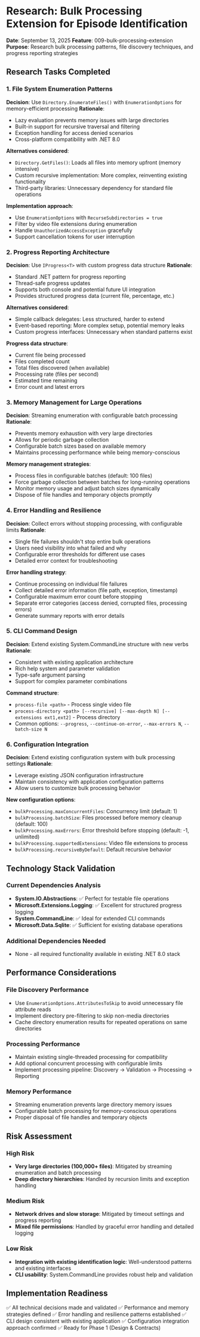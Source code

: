 # Research: Bulk Processing Extension for Episode Identification


**Date**: September 13, 2025
**Feature**: 009-bulk-processing-extension
**Purpose**: Research bulk processing patterns, file discovery techniques, and progress reporting strategies

## Research Tasks Completed


### 1. File System Enumeration Patterns


**Decision**: Use `Directory.EnumerateFiles()` with `EnumerationOptions` for memory-efficient processing
**Rationale**:

- Lazy evaluation prevents memory issues with large directories
- Built-in support for recursive traversal and filtering
- Exception handling for access denied scenarios
- Cross-platform compatibility with .NET 8.0

**Alternatives considered**:

- `Directory.GetFiles()`: Loads all files into memory upfront (memory intensive)
- Custom recursive implementation: More complex, reinventing existing functionality
- Third-party libraries: Unnecessary dependency for standard file operations

**Implementation approach**:

- Use `EnumerationOptions` with `RecurseSubdirectories = true`
- Filter by video file extensions during enumeration
- Handle `UnauthorizedAccessException` gracefully
- Support cancellation tokens for user interruption

### 2. Progress Reporting Architecture


**Decision**: Use `IProgress<T>` with custom progress data structure
**Rationale**:

- Standard .NET pattern for progress reporting
- Thread-safe progress updates
- Supports both console and potential future UI integration
- Provides structured progress data (current file, percentage, etc.)

**Alternatives considered**:

- Simple callback delegates: Less structured, harder to extend
- Event-based reporting: More complex setup, potential memory leaks
- Custom progress interfaces: Unnecessary when standard patterns exist

**Progress data structure**:

- Current file being processed
- Files completed count
- Total files discovered (when available)
- Processing rate (files per second)
- Estimated time remaining
- Error count and latest errors

### 3. Memory Management for Large Operations


**Decision**: Streaming enumeration with configurable batch processing
**Rationale**:

- Prevents memory exhaustion with very large directories
- Allows for periodic garbage collection
- Configurable batch sizes based on available memory
- Maintains processing performance while being memory-conscious

**Memory management strategies**:

- Process files in configurable batches (default: 100 files)
- Force garbage collection between batches for long-running operations
- Monitor memory usage and adjust batch sizes dynamically
- Dispose of file handles and temporary objects promptly

### 4. Error Handling and Resilience


**Decision**: Collect errors without stopping processing, with configurable limits
**Rationale**:

- Single file failures shouldn't stop entire bulk operations
- Users need visibility into what failed and why
- Configurable error thresholds for different use cases
- Detailed error context for troubleshooting

**Error handling strategy**:

- Continue processing on individual file failures
- Collect detailed error information (file path, exception, timestamp)
- Configurable maximum error count before stopping
- Separate error categories (access denied, corrupted files, processing errors)
- Generate summary reports with error details

### 5. CLI Command Design


**Decision**: Extend existing System.CommandLine structure with new verbs
**Rationale**:

- Consistent with existing application architecture
- Rich help system and parameter validation
- Type-safe argument parsing
- Support for complex parameter combinations

**Command structure**:

- `process-file <path>` - Process single video file
- `process-directory <path> [--recursive] [--max-depth N] [--extensions ext1,ext2]` - Process directory
- Common options: `--progress`, `--continue-on-error`, `--max-errors N`, `--batch-size N`

### 6. Configuration Integration


**Decision**: Extend existing configuration system with bulk processing settings
**Rationale**:

- Leverage existing JSON configuration infrastructure
- Maintain consistency with application configuration patterns
- Allow users to customize bulk processing behavior

**New configuration options**:

- `bulkProcessing.maxConcurrentFiles`: Concurrency limit (default: 1)
- `bulkProcessing.batchSize`: Files processed before memory cleanup (default: 100)
- `bulkProcessing.maxErrors`: Error threshold before stopping (default: -1, unlimited)
- `bulkProcessing.supportedExtensions`: Video file extensions to process
- `bulkProcessing.recursiveByDefault`: Default recursive behavior

## Technology Stack Validation


### Current Dependencies Analysis


- **System.IO.Abstractions**: ✅ Perfect for testable file operations
- **Microsoft.Extensions.Logging**: ✅ Excellent for structured progress logging
- **System.CommandLine**: ✅ Ideal for extended CLI commands
- **Microsoft.Data.Sqlite**: ✅ Sufficient for existing database operations

### Additional Dependencies Needed


- None - all required functionality available in existing .NET 8.0 stack

## Performance Considerations


### File Discovery Performance


- Use `EnumerationOptions.AttributesToSkip` to avoid unnecessary file attribute reads
- Implement directory pre-filtering to skip non-media directories
- Cache directory enumeration results for repeated operations on same directories

### Processing Performance


- Maintain existing single-threaded processing for compatibility
- Add optional concurrent processing with configurable limits
- Implement processing pipeline: Discovery → Validation → Processing → Reporting

### Memory Performance


- Streaming enumeration prevents large directory memory issues
- Configurable batch processing for memory-conscious operations
- Proper disposal of file handles and temporary objects

## Risk Assessment


### High Risk


- **Very large directories (100,000+ files)**: Mitigated by streaming enumeration and batch processing
- **Deep directory hierarchies**: Handled by recursion limits and exception handling

### Medium Risk


- **Network drives and slow storage**: Mitigated by timeout settings and progress reporting
- **Mixed file permissions**: Handled by graceful error handling and detailed logging

### Low Risk


- **Integration with existing identification logic**: Well-understood patterns and existing interfaces
- **CLI usability**: System.CommandLine provides robust help and validation

## Implementation Readiness


✅ All technical decisions made and validated
✅ Performance and memory strategies defined
✅ Error handling and resilience patterns established
✅ CLI design consistent with existing application
✅ Configuration integration approach confirmed
✅ Ready for Phase 1 (Design & Contracts)
